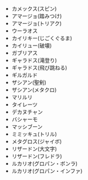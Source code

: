 - カメックス(スピン)
- アマージョ(踏みつけ)
- アマージョ(トリアク)
- ウーラオス
- カイリキー(じごくぐるま)
- カイリュー(破壊)
- ガブリアス
- ギャラドス(滝登り)
- ギャラドス(飛び跳ねる)
- ギルガルド
- ザシアン(聖剣)
- ザシアン(メタクロ)
- マリルリ
- タイレーツ
- デカヌチャン
- バシャーモ
- マッシブーン
- ミミッキュ(トリル)
- メタグロス(ジャイボ)
- リザードン(大文字)
- リザードン(フレドラ)
- ルカリオ(グロパン・ボンラ)
- ルカリオ(グロパン・インファ)
